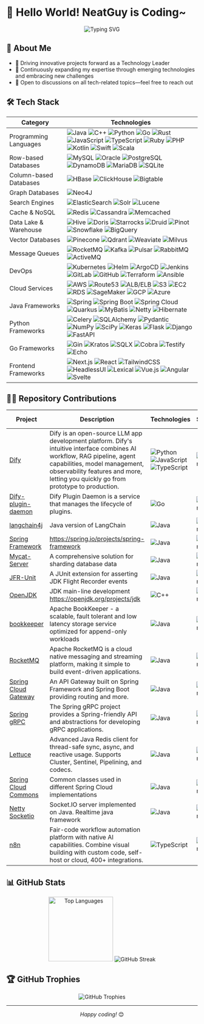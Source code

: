 # 👋 Hello World! NeatGuy is Coding~

<div align="center">
  <img src="https://readme-typing-svg.herokuapp.com?font=Fira+Code&pause=1000&color=36BCF7&center=true&vCenter=true&width=635&lines=Passionate+Technology+Leader+and+Developer;Always+Learning+and+Challenging" alt="Typing SVG" />
</div>

## 💫 About Me

- 🔭 Driving innovative projects forward as a Technology Leader
- 🌱 Continuously expanding my expertise through emerging technologies and embracing new challenges
- 💬 Open to discussions on all tech-related topics—feel free to reach out

## 🛠️ Tech Stack

<table class="tech-table">
  <thead>
    <tr>
      <th>Category</th>
      <th>Technologies</th>
    </tr>
  </thead>
  <tbody>
    <tr>
      <td class="category-column">Programming Languages</td>
      <td class="technologies-column">
        <img src="https://img.shields.io/badge/-Java-007396?style=flat-square&logo=java&logoColor=white" alt="Java">
        <img src="https://img.shields.io/badge/-C++-00599C?style=flat-square&logo=cplusplus&logoColor=white" alt="C++">
        <img src="https://img.shields.io/badge/-Python-3776AB?style=flat-square&logo=python&logoColor=white" alt="Python">
        <img src="https://img.shields.io/badge/-Go-00ADD8?style=flat-square&logo=go&logoColor=white" alt="Go">
        <img src="https://img.shields.io/badge/-Rust-000000?style=flat-square&logo=rust&logoColor=white" alt="Rust">
        <img src="https://img.shields.io/badge/-JavaScript-F7DF1E?style=flat-square&logo=javascript&logoColor=black" alt="JavaScript">
        <img src="https://img.shields.io/badge/-TypeScript-3178C6?style=flat-square&logo=typescript&logoColor=white" alt="TypeScript">
        <img src="https://img.shields.io/badge/-Ruby-CC342D?style=flat-square&logo=ruby&logoColor=white" alt="Ruby">
        <img src="https://img.shields.io/badge/-PHP-777BB4?style=flat-square&logo=php&logoColor=white" alt="PHP">
        <img src="https://img.shields.io/badge/-Kotlin-0095D5?style=flat-square&logo=kotlin&logoColor=white" alt="Kotlin">
        <img src="https://img.shields.io/badge/-Swift-FA7343?style=flat-square&logo=swift&logoColor=white" alt="Swift">
        <img src="https://img.shields.io/badge/-Scala-DC322F?style=flat-square&logo=scala&logoColor=white" alt="Scala">
      </td>
    </tr>
    <tr>
      <td class="category-column">Row-based Databases</td>
      <td class="technologies-column">
        <img src="https://img.shields.io/badge/-MySQL-4479A1?style=flat-square&logo=mysql&logoColor=white" alt="MySQL">
        <img src="https://img.shields.io/badge/-Oracle-F80000?style=flat-square&logo=oracle&logoColor=white" alt="Oracle">
        <img src="https://img.shields.io/badge/-PostgreSQL-336791?style=flat-square&logo=postgresql&logoColor=white" alt="PostgreSQL">
        <img src="https://img.shields.io/badge/-DynamoDB-4053D6?style=flat-square&logo=amazon-dynamodb&logoColor=white" alt="DynamoDB">
        <img src="https://img.shields.io/badge/-MariaDB-003545?style=flat-square&logo=mariadb&logoColor=white" alt="MariaDB">
        <img src="https://img.shields.io/badge/-SQLite-003B57?style=flat-square&logo=sqlite&logoColor=white" alt="SQLite">
      </td>
    </tr>
    <tr>
      <td class="category-column">Column-based Databases</td>
      <td class="technologies-column">
        <img src="https://img.shields.io/badge/-HBase-D22128?style=flat-square&logo=apache&logoColor=white" alt="HBase">
        <img src="https://img.shields.io/badge/-ClickHouse-FFCC01?style=flat-square&logo=clickhouse&logoColor=black" alt="ClickHouse">
        <img src="https://img.shields.io/badge/-Bigtable-4285F4?style=flat-square&logo=google-cloud&logoColor=white" alt="Bigtable">
      </td>
    </tr>
    <tr>
      <td class="category-column">Graph Databases</td>
      <td class="technologies-column">
        <img src="https://img.shields.io/badge/-Neo4J-008CC1?style=flat-square&logo=neo4j&logoColor=white" alt="Neo4J">
      </td>
    </tr>
    <tr>
      <td class="category-column">Search Engines</td>
      <td class="technologies-column">
        <img src="https://img.shields.io/badge/-ElasticSearch-005571?style=flat-square&logo=elasticsearch&logoColor=white" alt="ElasticSearch">
        <img src="https://img.shields.io/badge/-Solr-D9411E?style=flat-square&logo=apache-solr&logoColor=white" alt="Solr">
        <img src="https://img.shields.io/badge/-Lucene-D9411F?style=flat-square&logo=apache-lucene&logoColor=black" alt="Lucene">
      </td>
    </tr>
    <tr>
      <td class="category-column">Cache & NoSQL</td>
      <td class="technologies-column">
        <img src="https://img.shields.io/badge/-Redis-DC382D?style=flat-square&logo=redis&logoColor=white" alt="Redis">
        <img src="https://img.shields.io/badge/-Cassandra-1287B1?style=flat-square&logo=apache-cassandra&logoColor=white" alt="Cassandra">
        <img src="https://img.shields.io/badge/-Memcached-005571?style=flat-square&logo=memcached&logoColor=white" alt="Memcached">
      </td>
    </tr>
    <tr>
      <td class="category-column">Data Lake & Warehouse</td>
      <td class="technologies-column">
        <img src="https://img.shields.io/badge/-Hive-FDEE21?style=flat-square&logo=apache-hive&logoColor=black" alt="Hive">
        <img src="https://img.shields.io/badge/-Doris-00BFFF?style=flat-square&logo=apache&logoColor=white" alt="Doris">
        <img src="https://img.shields.io/badge/-Starrocks-0078D4?style=flat-square&logo=starrocks&logoColor=white" alt="Starrocks">
        <img src="https://img.shields.io/badge/-Druid-29F1FB?style=flat-square&logo=apache-druid&logoColor=black" alt="Druid">
        <img src="https://img.shields.io/badge/-Pinot-E95420?style=flat-square&logo=apache&logoColor=white" alt="Pinot">
        <img src="https://img.shields.io/badge/-Snowflake-29B5E8?style=flat-square&logo=snowflake&logoColor=white" alt="Snowflake">
        <img src="https://img.shields.io/badge/-BigQuery-4285F4?style=flat-square&logo=google-cloud&logoColor=white" alt="BigQuery">
      </td>
    </tr>
    <tr>
      <td class="category-column">Vector Databases</td>
      <td class="technologies-column">
        <img src="https://img.shields.io/badge/-Pinecone-000000?style=flat-square&logo=pinecone&logoColor=white" alt="Pinecone">
        <img src="https://img.shields.io/badge/-Qdrant-5A29E4?style=flat-square&logo=qdrant&logoColor=white" alt="Qdrant">
        <img src="https://img.shields.io/badge/-Weaviate-3F51B5?style=flat-square&logo=weaviate&logoColor=white" alt="Weaviate">
        <img src="https://img.shields.io/badge/-Milvus-45B8AC?style=flat-square&logo=milvus&logoColor=white" alt="Milvus">
      </td>
    </tr>
    <tr>
      <td class="category-column">Message Queues</td>
      <td class="technologies-column">
        <img src="https://img.shields.io/badge/-RocketMQ-D77310?style=flat-square&logo=apache-rocketmq&logoColor=white" alt="RocketMQ">
        <img src="https://img.shields.io/badge/-Kafka-231F20?style=flat-square&logo=apache-kafka&logoColor=white" alt="Kafka">
        <img src="https://img.shields.io/badge/-Pulsar-188FFF?style=flat-square&logo=apache-pulsar&logoColor=white" alt="Pulsar">
        <img src="https://img.shields.io/badge/-RabbitMQ-FF6600?style=flat-square&logo=rabbitmq&logoColor=white" alt="RabbitMQ">
        <img src="https://img.shields.io/badge/-ActiveMQ-EF2D56?style=flat-square&logo=apache&logoColor=white" alt="ActiveMQ">
      </td>
    </tr>
    <tr>
      <td class="category-column">DevOps</td>
      <td class="technologies-column">
        <img src="https://img.shields.io/badge/-Kubernetes-326CE5?style=flat-square&logo=kubernetes&logoColor=white" alt="Kubernetes">
        <img src="https://img.shields.io/badge/-Helm-0F1689?style=flat-square&logo=helm&logoColor=white" alt="Helm">
        <img src="https://img.shields.io/badge/-ArgoCD-EF7B4D?style=flat-square&logo=argo&logoColor=white" alt="ArgoCD">
        <img src="https://img.shields.io/badge/-Jenkins-D24939?style=flat-square&logo=jenkins&logoColor=white" alt="Jenkins">
        <img src="https://img.shields.io/badge/-GitLab-FCA121?style=flat-square&logo=gitlab&logoColor=white" alt="GitLab">
        <img src="https://img.shields.io/badge/-GitHub-181717?style=flat-square&logo=github&logoColor=white" alt="GitHub">
        <img src="https://img.shields.io/badge/-Terraform-623CE4?style=flat-square&logo=terraform&logoColor=white" alt="Terraform">
        <img src="https://img.shields.io/badge/-Ansible-EE0000?style=flat-square&logo=ansible&logoColor=white" alt="Ansible">
      </td>
    </tr>
    <tr>
      <td class="category-column">Cloud Services</td>
      <td class="technologies-column">
        <img src="https://img.shields.io/badge/-AWS-232F3E?style=flat-square&logo=amazon-aws&logoColor=white" alt="AWS">
        <img src="https://img.shields.io/badge/-Route53-8C4FFF?style=flat-square&logo=amazon-aws&logoColor=white" alt="Route53">
        <img src="https://img.shields.io/badge/-ALB/ELB-FF9900?style=flat-square&logo=amazon-aws&logoColor=white" alt="ALB/ELB">
        <img src="https://img.shields.io/badge/-S3-569A31?style=flat-square&logo=amazon-s3&logoColor=white" alt="S3">
        <img src="https://img.shields.io/badge/-EC2-FF9900?style=flat-square&logo=amazon-ec2&logoColor=white" alt="EC2">
        <img src="https://img.shields.io/badge/-RDS-527FFF?style=flat-square&logo=amazon-aws&logoColor=white" alt="RDS">
        <img src="https://img.shields.io/badge/-SageMaker-FF9900?style=flat-square&logo=amazon-aws&logoColor=white" alt="SageMaker">
        <img src="https://img.shields.io/badge/-GCP-4285F4?style=flat-square&logo=google-cloud&logoColor=white" alt="GCP">
        <img src="https://img.shields.io/badge/-Azure-0078D4?style=flat-square&logo=microsoft-azure&logoColor=white" alt="Azure">
      </td>
    </tr>
    <tr>
      <td class="category-column">Java Frameworks</td>
      <td class="technologies-column">
        <img src="https://img.shields.io/badge/-Spring-6DB33F?style=flat-square&logo=spring&logoColor=white" alt="Spring">
        <img src="https://img.shields.io/badge/-Spring%20Boot-6DB33F?style=flat-square&logo=spring-boot&logoColor=white" alt="Spring Boot">
        <img src="https://img.shields.io/badge/-Spring%20Cloud-6DB33F?style=flat-square&logo=spring&logoColor=white" alt="Spring Cloud">
        <img src="https://img.shields.io/badge/-Quarkus-4695EB?style=flat-square&logo=quarkus&logoColor=white" alt="Quarkus">
        <img src="https://img.shields.io/badge/-MyBatis-000000?style=flat-square&logo=mybatis&logoColor=white" alt="MyBatis">
        <img src="https://img.shields.io/badge/-Netty-2C2D72?style=flat-square&logo=netty&logoColor=white" alt="Netty">
        <img src="https://img.shields.io/badge/-Hibernate-59666C?style=flat-square&logo=hibernate&logoColor=white" alt="Hibernate">
      </td>
    </tr>
    <tr>
      <td class="category-column">Python Frameworks</td>
      <td class="technologies-column">
        <img src="https://img.shields.io/badge/-Celery-37814A?style=flat-square&logo=celery&logoColor=white" alt="Celery">
        <img src="https://img.shields.io/badge/-SQLAlchemy-D71F00?style=flat-square&logo=sqlalchemy&logoColor=white" alt="SQLAlchemy">
        <img src="https://img.shields.io/badge/-Pydantic-E92063?style=flat-square&logo=pydantic&logoColor=white" alt="Pydantic">
        <img src="https://img.shields.io/badge/-NumPy-013243?style=flat-square&logo=numpy&logoColor=white" alt="NumPy">
        <img src="https://img.shields.io/badge/-SciPy-8CAAE6?style=flat-square&logo=scipy&logoColor=white" alt="SciPy">
        <img src="https://img.shields.io/badge/-Keras-D00000?style=flat-square&logo=keras&logoColor=white" alt="Keras">
        <img src="https://img.shields.io/badge/-Flask-F12345?style=flat-square&logo=flask&logoColor=white" alt="Flask">
        <img src="https://img.shields.io/badge/-Django-AC1289?style=flat-square&logo=django&logoColor=white" alt="Django">
        <img src="https://img.shields.io/badge/-FastAPI-009688?style=flat-square&logo=fastapi&logoColor=white" alt="FastAPI">
      </td>
    </tr>
    <tr>
      <td class="category-column">Go Frameworks</td>
      <td class="technologies-column">
        <img src="https://img.shields.io/badge/-Gin-00ADD8?style=flat-square&logo=go&logoColor=white" alt="Gin">
        <img src="https://img.shields.io/badge/-Kratos-00ADD8?style=flat-square&logo=go&logoColor=white" alt="Kratos">
        <img src="https://img.shields.io/badge/-SQLX-00ADD8?style=flat-square&logo=go&logoColor=white" alt="SQLX">
        <img src="https://img.shields.io/badge/-Cobra-00ADD8?style=flat-square&logo=go&logoColor=white" alt="Cobra">
        <img src="https://img.shields.io/badge/-Testify-00ADD8?style=flat-square&logo=go&logoColor=white" alt="Testify">
        <img src="https://img.shields.io/badge/-Echo-00ADD8?style=flat-square&logo=go&logoColor=white" alt="Echo">
      </td>
    </tr>
    <tr>
      <td class="category-column">Frontend Frameworks</td>
      <td class="technologies-column">
        <img src="https://img.shields.io/badge/-Next.js-000000?style=flat-square&logo=next.js&logoColor=white" alt="Next.js">
        <img src="https://img.shields.io/badge/-React-61DAFB?style=flat-square&logo=react&logoColor=black" alt="React">
        <img src="https://img.shields.io/badge/-TailwindCSS-38B2AC?style=flat-square&logo=tailwind-css&logoColor=white" alt="TailwindCSS">
        <img src="https://img.shields.io/badge/-HeadlessUI-66E3FF?style=flat-square&logo=headlessui&logoColor=black" alt="HeadlessUI">
        <img src="https://img.shields.io/badge/-Lexical-61DAFB?style=flat-square&logo=react&logoColor=black" alt="Lexical">
        <img src="https://img.shields.io/badge/-Vue.js-4FC08D?style=flat-square&logo=vue.js&logoColor=white" alt="Vue.js">
        <img src="https://img.shields.io/badge/-Angular-DD0031?style=flat-square&logo=angular&logoColor=white" alt="Angular">
        <img src="https://img.shields.io/badge/-Svelte-FF3E00?style=flat-square&logo=svelte&logoColor=white" alt="Svelte">
      </td>
    </tr>
  </tbody>
</table>

## 👨‍💻 Repository Contributions

| Project                                                                      | Description                                                                                                                                                                                                                                     | Technologies                                                                                                                                                                                                                                                                                                                           | Stars                                                                                                               | Forks                                                                                                               | My Contributions                                                                                        |
|------------------------------------------------------------------------------|-------------------------------------------------------------------------------------------------------------------------------------------------------------------------------------------------------------------------------------------------|----------------------------------------------------------------------------------------------------------------------------------------------------------------------------------------------------------------------------------------------------------------------------------------------------------------------------------------|---------------------------------------------------------------------------------------------------------------------|---------------------------------------------------------------------------------------------------------------------|---------------------------------------------------------------------------------------------------------|
| [Dify](https://github.com/langgenius/dify)                                   | Dify is an open-source LLM app development platform. Dify's intuitive interface combines AI workflow, RAG pipeline, agent capabilities, model management, observability features and more, letting you quickly go from prototype to production. | ![Python](https://img.shields.io/badge/-Python-3776AB?style=flat-square&logo=python&logoColor=white) ![JavaScript](https://img.shields.io/badge/-JavaScript-F7DF1E?style=flat-square&logo=javascript&logoColor=black) ![TypeScript](https://img.shields.io/badge/-TypeScript-3178C6?style=flat-square&logo=typescript&logoColor=white) | ![Stars](https://img.shields.io/github/stars/langgenius/dify?style=flat-square&labelColor=343b41)                   | ![Forks](https://img.shields.io/github/forks/langgenius/dify?style=flat-square&labelColor=343b41)                   | [My Contribution](https://github.com/langgenius/dify/issues?q=author%3ANeatGuyCoding)                   |
| [Dify-plugin-daemon](https://github.com/langgenius/dify-plugin-daemon)       | Dify Plugin Daemon is a service that manages the lifecycle of plugins.                                                                                                                                                                          | ![Go](https://img.shields.io/badge/-Go-00ADD8?style=flat-square&logo=go&logoColor=white)                                                                                                                                                                                                                                               | ![Stars](https://img.shields.io/github/stars/langgenius/dify-plugin-daemon?style=flat-square&labelColor=343b41)     | ![Forks](https://img.shields.io/github/forks/langgenius/dify-plugin-daemon?style=flat-square&labelColor=343b41)     | [My Contribution](https://github.com/langgenius/dify-plugin-daemon/issues?q=author%3ANeatGuyCoding)     |
| [langchain4j](https://github.com/langchain4j/langchain4j)                    | Java version of LangChain                                                                                                                                                                                                                       | ![Java](https://img.shields.io/badge/-Java-ED8B00?style=flat-square&logo=openjdk&logoColor=white)                                                                                                                                                                                                                                      | ![Stars](https://img.shields.io/github/stars/langchain4j/langchain4j?style=flat-square&labelColor=343b41)           | ![Forks](https://img.shields.io/github/forks/langchain4j/langchain4j?style=flat-square&labelColor=343b41)           | [My Contribution](https://github.com/langchain4j/langchain4j/issues?q=author%3ANeatGuyCoding)           |
| [Spring Framework](https://github.com/spring-projects/spring-framework)      | https://spring.io/projects/spring-framework                                                                                                                                                                                                     | ![Java](https://img.shields.io/badge/-Java-ED8B00?style=flat-square&logo=openjdk&logoColor=white)                                                                                                                                                                                                                                      | ![Stars](https://img.shields.io/github/stars/spring-projects/spring-framework?style=flat-square&labelColor=343b41)  | ![Forks](https://img.shields.io/github/forks/spring-projects/spring-framework?style=flat-square&labelColor=343b41)  | [My Contribution](https://github.com/spring-projects/spring-framework/issues?q=author%3ANeatGuyCoding)  |
| [Mycat-Server](https://github.com/MyCATApache/Mycat-Server)                  | A comprehensive solution for sharding database data                                                                                                                                                                                             | ![Java](https://img.shields.io/badge/-Java-ED8B00?style=flat-square&logo=openjdk&logoColor=white)                                                                                                                                                                                                                                      | ![Stars](https://img.shields.io/github/stars/MyCATApache/Mycat-Server?style=flat-square&labelColor=343b41)          | ![Forks](https://img.shields.io/github/forks/MyCATApache/Mycat-Server?style=flat-square&labelColor=343b41)          | [My Contribution](https://github.com/MyCATApache/Mycat-Server/issues?q=author%3ANeatGuyCoding+)         |
| [JFR-Unit](https://github.com/moditect/jfrunit)                              | A JUnit extension for asserting JDK Flight Recorder events                                                                                                                                                                                      | ![Java](https://img.shields.io/badge/-Java-ED8B00?style=flat-square&logo=openjdk&logoColor=white)                                                                                                                                                                                                                                      | ![Stars](https://img.shields.io/github/stars/moditect/jfrunit?style=flat-square&labelColor=343b41)                  | ![Forks](https://img.shields.io/github/forks/moditect/jfrunit?style=flat-square&labelColor=343b41)                  | [My Contribution](https://github.com/moditect/jfrunit/commits/main/?author=NeatGuyCoding)               |
| [OpenJDK](https://github.com/openjdk/jdk)                                    | JDK main-line development https://openjdk.org/projects/jdk                                                                                                                                                                                      | ![C++](https://img.shields.io/badge/-C++-00599C?style=flat-square&logo=cplusplus&logoColor=white)                                                                                                                                                                                                                                      | ![Stars](https://img.shields.io/github/stars/openjdk/jdk?style=flat-square&labelColor=343b41)                       | ![Forks](https://img.shields.io/github/forks/openjdk/jdk?style=flat-square&labelColor=343b41)                       | [My Contribution](https://github.com/openjdk/jdk/issues?q=author%3ANeatGuyCoding)                       |
| [bookkeeper](https://github.com/apache/bookkeeper)                           | Apache BookKeeper - a scalable, fault tolerant and low latency storage service optimized for append-only workloads                                                                                                                              | ![Java](https://img.shields.io/badge/-Java-ED8B00?style=flat-square&logo=openjdk&logoColor=white)                                                                                                                                                                                                                                      | ![Stars](https://img.shields.io/github/stars/apache/bookkeeper?style=flat-square&labelColor=343b41)                 | ![Forks](https://img.shields.io/github/forks/apache/bookkeeper?style=flat-square&labelColor=343b41)                 | [My Contribution](https://github.com/apache/bookkeeper/issues?q=author%3ANeatGuyCoding)                 |
| [RocketMQ](https://github.com/apache/rocketmq)                               | Apache RocketMQ is a cloud native messaging and streaming platform, making it simple to build event-driven applications.                                                                                                                        | ![Java](https://img.shields.io/badge/-Java-ED8B00?style=flat-square&logo=openjdk&logoColor=white)                                                                                                                                                                                                                                      | ![Stars](https://img.shields.io/github/stars/apache/rocketmq?style=flat-square&labelColor=343b41)                   | ![Forks](https://img.shields.io/github/forks/apache/rocketmq?style=flat-square&labelColor=343b41)                   | [My Contribution](https://github.com/apache/rocketmq/issues?q=author%3ANeatGuyCoding)                   |
| [Spring Cloud Gateway](https://github.com/spring-cloud/spring-cloud-gateway) | An API Gateway built on Spring Framework and Spring Boot providing routing and more.                                                                                                                                                            | ![Java](https://img.shields.io/badge/-Java-ED8B00?style=flat-square&logo=openjdk&logoColor=white)                                                                                                                                                                                                                                      | ![Stars](https://img.shields.io/github/stars/spring-cloud/spring-cloud-gateway?style=flat-square&labelColor=343b41) | ![Forks](https://img.shields.io/github/forks/spring-cloud/spring-cloud-gateway?style=flat-square&labelColor=343b41) | [My Contribution](https://github.com/spring-cloud/spring-cloud-gateway/issues?q=author%3ANeatGuyCoding) |
| [Spring gRPC](https://github.com/spring-projects/spring-grpc)                | The Spring gRPC project provides a Spring-friendly API and abstractions for developing gRPC applications.                                                                                                                                       | ![Java](https://img.shields.io/badge/-Java-ED8B00?style=flat-square&logo=openjdk&logoColor=white)                                                                                                                                                                                                                                      | ![Stars](https://img.shields.io/github/stars/spring-projects/spring-grpc?style=flat-square&labelColor=343b41)       | ![Forks](https://img.shields.io/github/forks/spring-projects/spring-grpc?style=flat-square&labelColor=343b41)       | [My Contribution](https://github.com/spring-projects/spring-grpc/issues?q=author%3ANeatGuyCoding)       |
| [Lettuce](https://github.com/redis/lettuce)                                  | Advanced Java Redis client for thread-safe sync, async, and reactive usage. Supports Cluster, Sentinel, Pipelining, and codecs.                                                                                                                 | ![Java](https://img.shields.io/badge/-Java-ED8B00?style=flat-square&logo=openjdk&logoColor=white)                                                                                                                                                                                                                                      | ![Stars](https://img.shields.io/github/stars/redis/lettuce?style=flat-square&labelColor=343b41)                     | ![Forks](https://img.shields.io/github/forks/redis/lettuce?style=flat-square&labelColor=343b41)                     | [My Contribution](https://github.com/redis/lettuce/issues?q=author%3ANeatGuyCoding)                     |
| [Spring Cloud Commons](https://github.com/spring-cloud/spring-cloud-commons) | Common classes used in different Spring Cloud implementations                                                                                                                                                                                   | ![Java](https://img.shields.io/badge/-Java-ED8B00?style=flat-square&logo=openjdk&logoColor=white)                                                                                                                                                                                                                                      | ![Stars](https://img.shields.io/github/stars/spring-cloud/spring-cloud-commons?style=flat-square&labelColor=343b41) | ![Forks](https://img.shields.io/github/forks/spring-cloud/spring-cloud-commons?style=flat-square&labelColor=343b41) | [My Contribution](https://github.com/spring-cloud/spring-cloud-commons/issues?q=author%3ANeatGuyCoding) |
| [Netty Socketio](https://github.com/mrniko/netty-socketio)                   | Socket.IO server implemented on Java. Realtime java framework                                                                                                                                                                                   | ![Java](https://img.shields.io/badge/-Java-ED8B00?style=flat-square&logo=openjdk&logoColor=white)                                                                                                                                                                                                                                      | ![Stars](https://img.shields.io/github/stars/mrniko/netty-socketio?style=flat-square&labelColor=343b41)             | ![Forks](https://img.shields.io/github/forks/mrniko/netty-socketio?style=flat-square&labelColor=343b41)             | [My Contribution](https://github.com/mrniko/netty-socketio/issues?q=author%3ANeatGuyCoding)             |
| [n8n](https://github.com/n8n-io/n8n)                   | Fair-code workflow automation platform with native AI capabilities. Combine visual building with custom code, self-host or cloud, 400+ integrations.                                                                                                                                                                                   | ![TypeScript](https://img.shields.io/badge/-TypeScript-3178C6?style=flat-square&logo=typescript&logoColor=white)                                                                                                                                                                                                                                     | ![Stars](https://img.shields.io/github/stars/n8n-io/n8n?style=flat-square&labelColor=343b41)             | ![Forks](https://img.shields.io/github/forks/n8n-io/n8n?style=flat-square&labelColor=343b41)             | [My Contribution](https://github.com/n8n-io/n8n/issues?q=author%3ANeatGuyCoding)             |

## 📊 GitHub Stats

<div align="center">
  <img src="https://github-readme-stats.vercel.app/api/top-langs/?username=NeatGuyCoding&layout=compact&theme=tokyonight&hide_border=true" alt="Top Languages" height="170"/>
  <img src="https://github-readme-streak-stats.herokuapp.com/?user=NeatGuyCoding&theme=tokyonight&hide_border=true" alt="GitHub Streak" />
</div>

## 🏆 GitHub Trophies

<div align="center">
  <img src="https://github-profile-trophy.vercel.app/?username=NeatGuyCoding&theme=nord&column=7&no-frame=true" alt="GitHub Trophies" />
</div>

---

<div align="center">
  <i>Happy coding!</i> 😊
</div>
